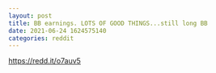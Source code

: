 ```yaml
--- 
layout: post 
title: BB earnings. LOTS OF GOOD THINGS...still long BB 
date: 2021-06-24 1624575140 
categories: reddit 
--- 
```

https://redd.it/o7auv5